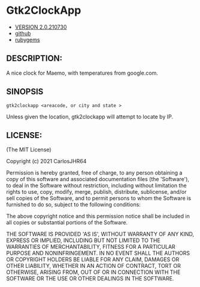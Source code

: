 # Gtk2ClockApp

* [VERSION 2.0.210730](https://github.com/carlosjhr64/gtk2clockapp/releases)
* [github](https://github.com/carlosjhr64/gtk2clockapp)
* [rubygems](https://rubygems.org/gems/gtk2clockapp)

## DESCRIPTION:

A nice clock for Maemo, with temperatures from google.com.

## SINOPSIS

    gtk2clockapp <areacode, or city and state >

Unless given the location, gtk2clockapp will attempt to locate by IP.

## LICENSE:

(The MIT License)

Copyright (c) 2021 CarlosJHR64

Permission is hereby granted, free of charge, to any person obtaining
a copy of this software and associated documentation files (the
'Software'), to deal in the Software without restriction, including
without limitation the rights to use, copy, modify, merge, publish,
distribute, sublicense, and/or sell copies of the Software, and to
permit persons to whom the Software is furnished to do so, subject to
the following conditions:

The above copyright notice and this permission notice shall be
included in all copies or substantial portions of the Software.

THE SOFTWARE IS PROVIDED 'AS IS', WITHOUT WARRANTY OF ANY KIND,
EXPRESS OR IMPLIED, INCLUDING BUT NOT LIMITED TO THE WARRANTIES OF
MERCHANTABILITY, FITNESS FOR A PARTICULAR PURPOSE AND NONINFRINGEMENT.
IN NO EVENT SHALL THE AUTHORS OR COPYRIGHT HOLDERS BE LIABLE FOR ANY
CLAIM, DAMAGES OR OTHER LIABILITY, WHETHER IN AN ACTION OF CONTRACT,
TORT OR OTHERWISE, ARISING FROM, OUT OF OR IN CONNECTION WITH THE
SOFTWARE OR THE USE OR OTHER DEALINGS IN THE SOFTWARE.
